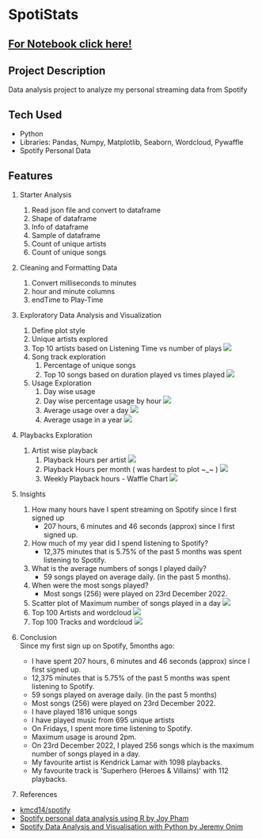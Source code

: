 # SpotiStats

## [For Notebook click here!](/Notebook.ipynb)

## Project Description

Data analysis project to analyze my personal streaming data from Spotify

## Tech Used
- Python
- Libraries: Pandas, Numpy, Matplotlib, Seaborn, Wordcloud, Pywaffle
- Spotify Personal Data

## Features
1. Starter Analysis
   1. Read json file and convert to dataframe
   2. Shape of dataframe
   3. Info of dataframe
   4. Sample of dataframe
   5. Count of unique artists
   6. Count of unique songs
2. Cleaning and Formatting Data
   1. Convert milliseconds to minutes
   2. hour and minute columns
   3. endTime to Play-Time
3. Exploratory Data Analysis and Visualization
   1. Define plot style
   2. Unique artists explored
   3. Top 10 artists based on Listening Time vs number of plays
    ![](/Plots/top10.png)
   4. Song track exploration
      1. Percentage of unique songs
      2. Top 10 songs based on duration played vs times played
        ![](/Plots/top10music.png)
   5. Usage Exploration
      1. Day wise usage
      2. Day wise percentage usage by hour
        ![](/Plots/daywise.png)
      3. Average usage over a day 
        ![](/Plots/avguseday.png)
      4. Average usage in a year
        ![](/Plots/avguseyear.png)

4. Playbacks Exploration
   1. Artist wise playback
      1. Playback Hours per artist
        ![](/Plots/playbackhours.png)
      2. Playback Hours per month ( was hardest to plot ~_~ )
        ![](/Plots/playbackmonth.png)
      3. Weekly Playback hours - Waffle Chart
        ![](/Plots/playbackweek.png)
5. Insights
   1. How many hours have I spent streaming on Spotify since I first signed up
      - 207 hours, 6 minutes and 46 seconds (approx) since I first signed up.
   2. How much of my year did I spend listening to Spotify?
      - 12,375 minutes that is 5.75% of the past 5 months was spent listening to Spotify.
   3. What is the average numbers of songs I played daily?
      - 59 songs played on average daily. (in the past 5 months).
   4. When were the most songs played?
      - Most songs (256) were played on 23rd December 2022.
   5. Scatter plot of Maximum number of songs played in a day
    ![](/Plots/maxsongs.png)
   6. Top 100 Artists and wordcloud
    ![](/Plots/top100artistword.png)
   7. Top 100 Tracks and wordcloud
    ![](/Plots/top100trackword.png)
6. Conclusion</br>
    Since my first sign up on Spotify, 5months ago:</br>
    - I have spent 207 hours, 6 minutes and 46 seconds (approx) since I first signed up.
    - 12,375 minutes that is 5.75% of the past 5 months was spent listening to Spotify.
    - 59 songs played on average daily. (in the past 5 months)
    - Most songs (256) were played on 23rd December 2022.
    - I have played 1816 unique songs
    - I have played music from 695 unique artists
    - On Fridays, I spent more time listening to Spotify.
    - Maximum usage is around 2pm.
    - On 23rd December 2022, I played 256 songs which is the maximum number of songs played in a day.
    - My favourite artist is Kendrick Lamar with 1098 playbacks.
    - My favourite track is 'Superhero (Heroes & Villains)' with 112 playbacks.
7. References
- [kmcd14/spotify](https://github.com/kmcd14/spotify)
- [Spotify personal data analysis using R by Joy Pham](https://medium.com/@joypham7/spotify-personal-data-analysis-858c8fbe6983)
- [Spotify Data Analysis and Visualisation with Python by Jeremy Onim](https://blog.devgenius.io/spotify-data-analysis-with-python-a727542beaa7)